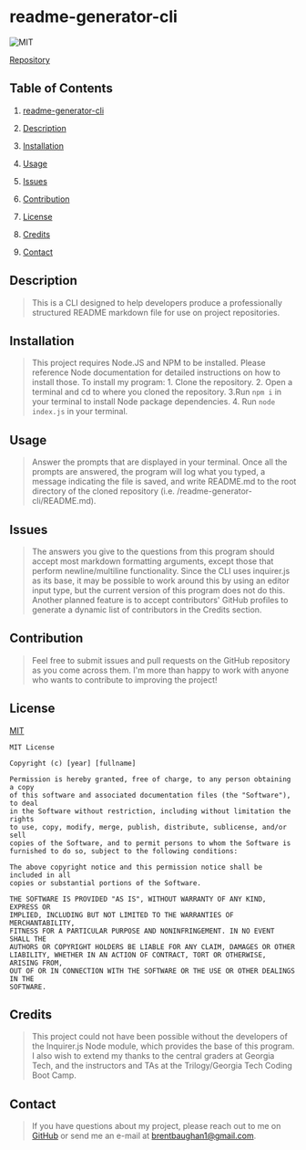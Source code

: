 # readme-generator-cli

![MIT](https://img.shields.io/badge/license-MIT-green.svg)

[Repository](https://github.com/BrenniusXIV/readme-generator-cli)

## Table of Contents
  1. [readme-generator-cli](#readme-generator-cli)

  2. [Description](#description)

  3. [Installation](#installation)

  4. [Usage](#usage)

  5. [Issues](#issues)

  6. [Contribution](#contribution)

  7. [License](#license)

  8. [Credits](#credits)

  9. [Contact](#contact)

  

## Description
 > This is a CLI designed to help developers produce a professionally structured README markdown file for use on project repositories.

## Installation
 > This project requires Node.JS and NPM to be installed. Please reference Node documentation for detailed instructions on how to install those. To install my program: 1. Clone the repository. 2. Open a terminal and cd to where you cloned the repository. 3.Run `npm i` in your terminal to install Node package dependencies. 4. Run `node index.js` in your terminal.

## Usage
 > Answer the prompts that are displayed in your terminal. Once all the prompts are answered, the program will log what you typed, a message indicating the file is saved, and write README.md to the root directory of the cloned repository (i.e. /readme-generator-cli/README.md).

## Issues
 > The answers you give to the questions from this program should accept most markdown formatting arguments, except those that perform newline/multiline functionality. Since the CLI uses inquirer.js as its base, it may be possible to work around this by using an editor input type, but the current version of this program does not do this. Another planned feature is to accept contributors' GitHub profiles to generate a dynamic list of contributors in the Credits section.

## Contribution
 > Feel free to submit issues and pull requests on the GitHub repository as you come across them. I'm more than happy to work with anyone who wants to contribute to improving the project!

## License
 [MIT](https://choosealicense.com/licenses/mit/)


    MIT License
  
    Copyright (c) [year] [fullname]
    
    Permission is hereby granted, free of charge, to any person obtaining a copy
    of this software and associated documentation files (the "Software"), to deal
    in the Software without restriction, including without limitation the rights
    to use, copy, modify, merge, publish, distribute, sublicense, and/or sell
    copies of the Software, and to permit persons to whom the Software is
    furnished to do so, subject to the following conditions:
    
    The above copyright notice and this permission notice shall be included in all
    copies or substantial portions of the Software.
    
    THE SOFTWARE IS PROVIDED "AS IS", WITHOUT WARRANTY OF ANY KIND, EXPRESS OR
    IMPLIED, INCLUDING BUT NOT LIMITED TO THE WARRANTIES OF MERCHANTABILITY,
    FITNESS FOR A PARTICULAR PURPOSE AND NONINFRINGEMENT. IN NO EVENT SHALL THE
    AUTHORS OR COPYRIGHT HOLDERS BE LIABLE FOR ANY CLAIM, DAMAGES OR OTHER
    LIABILITY, WHETHER IN AN ACTION OF CONTRACT, TORT OR OTHERWISE, ARISING FROM,
    OUT OF OR IN CONNECTION WITH THE SOFTWARE OR THE USE OR OTHER DEALINGS IN THE
    SOFTWARE.

## Credits
 > This project could not have been possible without the developers of the Inquirer.js Node module, which provides the base of this program. I also wish to extend my thanks to the central graders at Georgia Tech, and the instructors and TAs at the Trilogy/Georgia Tech Coding Boot Camp.

## Contact
 > If you have questions about my project, please reach out to me on [GitHub](github.com/BrenniusXIV) or send me an e-mail at brentbaughan1@gmail.com.
